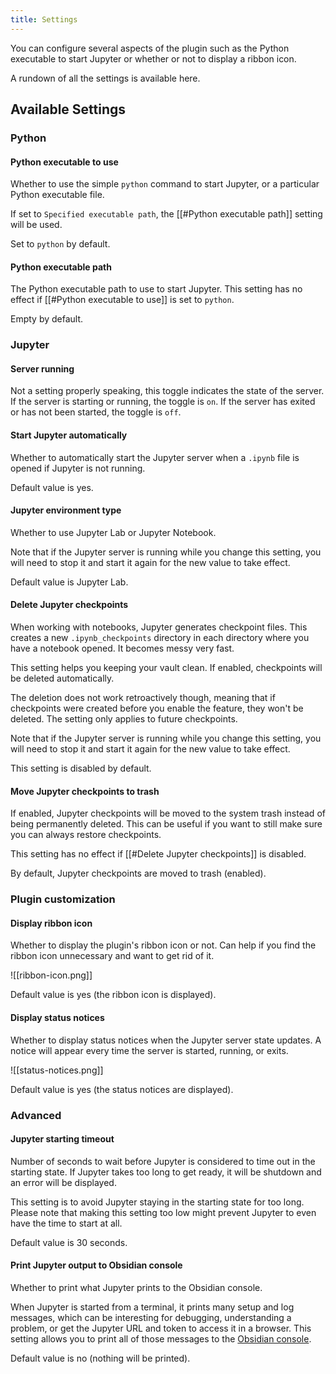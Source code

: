 ```yaml
---
title: Settings
---
```

You can configure several aspects of the plugin such as the Python executable to start Jupyter or whether or not to display a ribbon icon.

A rundown of all the settings is available here.
## Available Settings
### Python
#### Python executable to use

Whether to use the simple `python` command to start Jupyter, or a particular Python executable file.

If set to `Specified executable path`, the [[#Python executable path]] setting will be used.

Set to `python` by default.
#### Python executable path

The Python executable path to use to start Jupyter. This setting has no effect if [[#Python executable to use]] is set to `python`.

Empty by default.
### Jupyter
#### Server running

Not a setting properly speaking, this toggle indicates the state of the server. If the server is starting or running, the toggle is `on`. If the server has exited or has not been started, the toggle is `off`.
#### Start Jupyter automatically

Whether to automatically start the Jupyter server when a `.ipynb` file is opened if Jupyter is not running.

Default value is yes.
#### Jupyter environment type

Whether to use Jupyter Lab or Jupyter Notebook.

Note that if the Jupyter server is running while you change this setting, you will need to stop it and start it again for the new value to take effect.

Default value is Jupyter Lab.
#### Delete Jupyter checkpoints

When working with notebooks, Jupyter generates checkpoint files. This creates a new `.ipynb_checkpoints` directory in each directory where you have a notebook opened. It becomes messy very fast.

This setting helps you keeping your vault clean. If enabled, checkpoints will be deleted automatically.

The deletion does not work retroactively though, meaning that if checkpoints were created before you enable the feature, they won't be deleted. The setting only applies to future checkpoints.

Note that if the Jupyter server is running while you change this setting, you will need to stop it and start it again for the new value to take effect.

This setting is disabled by default.
#### Move Jupyter checkpoints to trash

If enabled, Jupyter checkpoints will be moved to the system trash instead of being permanently deleted. This can be useful if you want to still make sure you can always restore checkpoints.

This setting has no effect if [[#Delete Jupyter checkpoints]] is disabled.

By default, Jupyter checkpoints are moved to trash (enabled).
### Plugin customization
#### Display ribbon icon

Whether to display the plugin's ribbon icon or not. Can help if you find the ribbon icon unnecessary and want to get rid of it.

![[ribbon-icon.png]]

Default value is yes (the ribbon icon is displayed).
#### Display status notices

Whether to display status notices when the Jupyter server state updates. A notice will appear every time the server is started, running, or exits. 

![[status-notices.png]]

Default value is yes (the status notices are displayed).
### Advanced
#### Jupyter starting timeout

Number of seconds to wait before Jupyter is considered to time out in the starting state. If Jupyter takes too long to get ready, it will be shutdown and an error will be displayed.

This setting is to avoid Jupyter staying in the starting state for too long. Please note that making this setting too low might prevent Jupyter to even have the time to start at all.

Default value is 30 seconds.
#### Print Jupyter output to Obsidian console

Whether to print what Jupyter prints to the Obsidian console.

When Jupyter is started from a terminal, it prints many setup and log messages, which can be interesting for debugging, understanding a problem, or get the Jupyter URL and token to access it in a browser. This setting allows you to print all of those messages to the [Obsidian console](https://help.obsidian.md/Help+and+support#Capture+console+logs).

Default value is no (nothing will be printed).